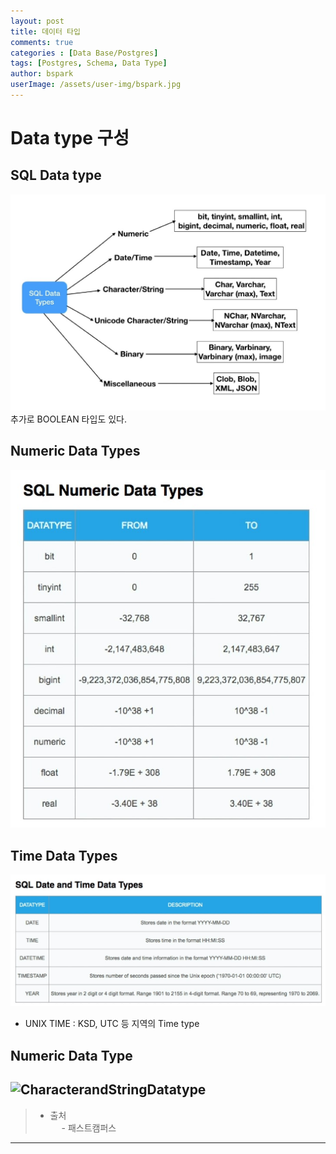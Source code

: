```yaml
---
layout: post
title: 데이터 타입
comments: true
categories : [Data Base/Postgres]
tags: [Postgres, Schema, Data Type]
author: bspark
userImage: /assets/user-img/bspark.jpg
---
```


# Data type 구성

 <!--<p align=center><img src="/assets/post-img/db/postgresql.jpg" height="200px" width="180px"></p>-->
## SQL Data type
 ![Datatype](/assets/post-img/db/datatype.jpg "DB에서 사용하는 SCHEMA목록들 ")
 추가로 BOOLEAN 타입도 있다.
<!-- ![대체텍스트](이미지주소 "이미지제목") {:.alignright}-->


## Numeric Data Types
![NumericDatatype](/assets/post-img/db/datatype1.jpg "Numeric Data Types")
## Time Data Types
![TimeDatatype](/assets/post-img/db/datatype2.jpg "Time Data Types")
- UNIX TIME : KSD, UTC 등 지역의 Time type
## Numeric Data Type
![CharacterandStringDatatype](/assets/post-img/db/datatype3.jpg "Character and String Data Type")
---
>- 출처  
 　 - 패스트캠퍼스
 ---